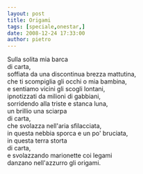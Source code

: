 ```yaml
---
layout: post
title: Origami
tags: [speciale,onestar,]
date: 2008-12-24 17:33:00
author: pietro
---
```

Sulla solita mia barca<br/>di carta,<br/>soffiata da una discontinua brezza mattutina,<br/>che ti scompiglia gli occhi o mia bambina,<br/>e sentiamo vicini gli scogli lontani,<br/>ipnotizzati da milioni di gabbiani,<br/>sorridendo alla triste e stanca luna,<br/>un brillio una sciarpa<br/>di carta,<br/>che svolazza nell'aria sfilacciata,<br/>in questa nebbia sporca e un po' bruciata,<br/>in questa terra storta<br/>di carta,<br/>e svolazzando marionette coi legami<br/>danzano nell'azzurro gli origami.

